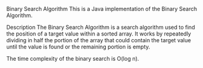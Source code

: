 Binary Search Algorithm
This is a Java implementation of the Binary Search Algorithm.

Description
The Binary Search Algorithm is a search algorithm used to find the position of a target value within a sorted array. It works by repeatedly dividing in half the 
portion of the array that could contain the target value until the value is found or the remaining portion is empty.

The time complexity of the binary search is O(log n).
